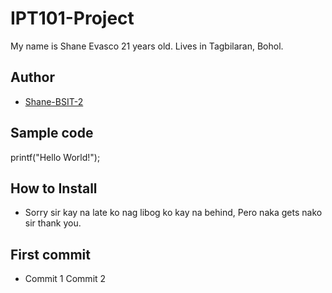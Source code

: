 # IPT101-Project

My name is Shane Evasco 21 years old. Lives in Tagbilaran, Bohol.
## Author
* [Shane-BSIT-2](https://github.com/Shinox6-BSIT-2)
## Sample code
printf("Hello World!");
## How to Install
* Sorry sir kay na late ko nag libog ko kay na behind, Pero naka gets nako sir thank you.
## First commit
* Commit 1 Commit 2
